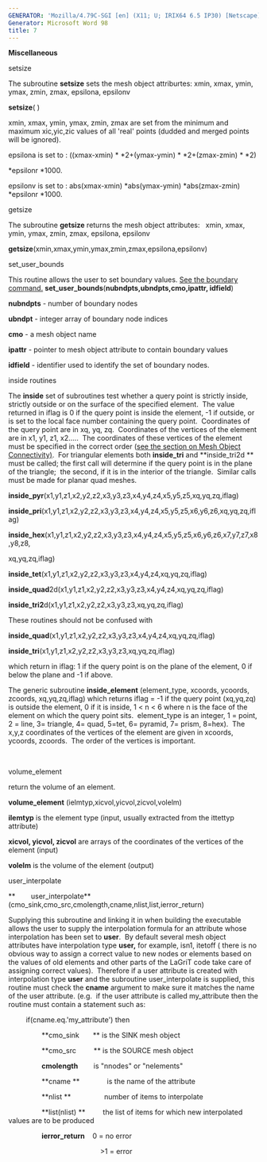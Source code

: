 ```yaml
---
GENERATOR: 'Mozilla/4.79C-SGI [en] (X11; U; IRIX64 6.5 IP30) [Netscape]'
Generator: Microsoft Word 98
title: 7
---
```


**Miscellaneous**

 setsize

  The subroutine **setsize** sets the mesh object attriburtes: xmin,
  xmax, ymin, ymax, zmin, zmax, epsilona, epsilonv
 
   **setsize**( )

   xmin, xmax, ymin, ymax, zmin, zmax are set from the minimum and
   maximum xic,yic,zic values of all 'real' points (dudded and merged
   points will be ignored).

   epsilona is set to :
   ((xmax-xmin)
*
*2+(ymax-ymin)
*
*2+(zmax-zmin)
*
*2)
   
*epsilonr
*1000.

   epsilonv is set to :
   abs(xmax-xmin)
*abs(ymax-ymin)
*abs(zmax-zmin) 
*epsilonr
*1000.

 getsize

  The subroutine **getsize** returns the mesh object attributes:  
  xmin, xmax, ymin, ymax, zmin, zmax, epsilona, epsilonv

  **getsize**(xmin,xmax,ymin,ymax,zmin,zmax,epsilona,epsilonv)

 set\_user\_bounds

  This routine allows the user to set boundary values. [See the
  boundary command.](commands/BOUNDAR1.md)
  **set\_user\_bounds**(**nubndpts,ubndpts,cmo,ipattr, idfield**)

  **nubndpts** - number of boundary nodes

  **ubndpt** - integer array of boundary node indices

  **cmo** - a mesh object name

  **ipattr** - pointer to mesh object attribute to contain boundary
  values

  **idfield** - identifier used to identify the set of boundary nodes.

 inside routines

  The **inside** set of subroutines test whether a query point is
  strictly inside, strictly outside or on the surface of the specified
  element.  The value returned in iflag is 0 if the query point is
  inside the element, -1 if outside, or is set to the local face
  number containing the query point.  Coordinates of the query point
  are in xq, yq, zq.  Coordinates of the vertices of the element are
  in x1, y1, z1, x2.....  The coordinates of these vertices of the
  element must be specified in the correct order ([see the section on
  Mesh Object Connectivity)](meshobjcon.md).  For triangular
  elements both **inside\_tri** and **inside\_tri2d ** must be called;
  the first call will determine if the query point is in the plane of
  the triangle;  the second, if it is in the interior of the
  triangle.  Similar calls must be made for planar quad meshes.
 
  **inside\_pyr**(x1,y1,z1,x2,y2,z2,x3,y3,z3,x4,y4,z4,x5,y5,z5,xq,yq,zq,iflag)

  **inside\_pri**(x1,y1,z1,x2,y2,z2,x3,y3,z3,x4,y4,z4,x5,y5,z5,x6,y6,z6,xq,yq,zq,iflag)

  **inside\_hex**(x1,y1,z1,x2,y2,z2,x3,y3,z3,x4,y4,z4,x5,y5,z5,x6,y6,z6,x7,y7,z7,x8,y8,z8,

  xq,yq,zq,iflag)

  **inside\_tet**(x1,y1,z1,x2,y2,z2,x3,y3,z3,x4,y4,z4,xq,yq,zq,iflag)

  **inside\_quad**2d(x1,y1,z1,x2,y2,z2,x3,y3,z3,x4,y4,z4,xq,yq,zq,iflag)

  **inside\_tri2**d(x1,y1,z1,x2,y2,z2,x3,y3,z3,xq,yq,zq,iflag)
 
  These routines should not be confused with

  **inside\_quad**(x1,y1,z1,x2,y2,z2,x3,y3,z3,x4,y4,z4,xq,yq,zq,iflag)

  **inside\_tri**(x1,y1,z1,x2,y2,z2,x3,y3,z3,xq,yq,zq,iflag)

  which return in iflag: 1 if the query point is on the plane of the
  element, 0 if below the plane and -1 if above.
 
  The generic subroutine **inside\_element** (element\_type, xcoords,
  ycoords, zcoords, xq,yq,zq,iflag) which returns iflag = -1 if the
  query point (xq,yq,zq) is outside the element, 0 if it is inside, 1
  &lt; n &lt; 6 where n is the face of the element on which the query
  point sits.  element\_type is an integer, 1 = point, 2 = line, 3=
  triangle, 4= quad, 5=tet, 6= pyramid, 7= prism, 8=hex).  The x,y,z
  coordinates of the vertices of the element are given in xcoords,
  ycoords, zcoords.  The order of the vertices is important.

   

 volume\_element

  return the volume of an element.
 
  **volume\_element** (ielmtyp,xicvol,yicvol,zicvol,volelm)
 
  **ilemtyp** is the element type (input, usually extracted from the
  ittettyp attribute)

  **xicvol, yicvol, zicvol** are arrays of the coordinates of the
  vertices of the element (input)

  **volelm** is the volume of the element (output)

 user\_interpolate

 **       
 user\_interpolate**(cmo\_sink,cmo\_src,cmolength,cname,nlist,list,ierror\_return)

  Supplying this subroutine and linking it in when building the
  executable allows the user to supply the interpolation formula for
  an attribute whose interpolation has been set to **user**.  By
  default several mesh object attributes have interpolation type
  **user,** for example, isn1, itetoff ( there is no obvious way to
  assign a correct value to new nodes or elements based on the values
  of old elements and other parts of the LaGriT code take care of
  assigning correct values).  Therefore if a user attribute is created
  with interpolation type **user** and the subroutine
  user\_interpolate is supplied, this routine must check the **cname**
  argument to make sure it matches the name of the user attribute.
  (e.g.  if the user attribute is called my\_attribute then the
  routine must contain a statement such as:

           if(cname.eq.'my\_attribute') then

                  **cmo\_sink       ** is the SINK mesh object

                  **cmo\_src         ** is the SOURCE mesh object

                  **cmolength**        is "nnodes" or "nelements"

                  **cname **              is the name of the attribute

                  **nlist **                 number of items to
 interpolate

                  **list(nlist) **         the list of items for which
 new interpolated values are to be produced

                  **ierror\_return**    0 = no error

                                                &gt;1 = error

 
